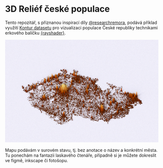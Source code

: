 # 3D Reliéf české populace

Tento repozitář, s přiznanou inspirací díly [@researchremora](https://twitter.com/researchremora), podává příklad využití [Kontur datasetu](https://www.kontur.io/portfolio/population-dataset/) pro vizualizaci populace České republiky technikami erkového balíčku [{rayshader}](https://www.rayshader.com/index.html).

![reliéf česka](https://github.com/jlacko/3d-cesko/blob/main/country.png?raw=true)

Mapu podávám v surovém stavu, tj. bez anotace o název a konkrétní města. Tu ponechám na fantazii laskavého čtenáře, případně si je můžete dokreslit ve figmě, inkscape či fotošopu.
